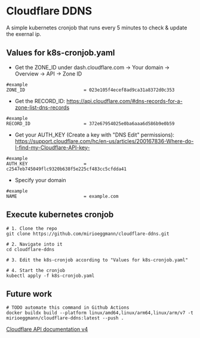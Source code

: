 # Cloudflare DDNS
A simple kubernetes cronjob that runs every 5 minutes to check & update the exernal ip.

## Values for k8s-cronjob.yaml

- Get the ZONE_ID under dash.cloudflare.com -> Your domain -> Overview -> API -> Zone ID
```
#example
ZONE_ID                      = 023e105f4ecef8ad9ca31a8372d0c353
```

- Get the RECORD_ID: https://api.cloudflare.com/#dns-records-for-a-zone-list-dns-records
```
#example
RECORD_ID                    = 372e67954025e0ba6aaa6d586b9e0b59
```

- Get your AUTH_KEY (Create a key with "DNS Edit" permissions): https://support.cloudflare.com/hc/en-us/articles/200167836-Where-do-I-find-my-Cloudflare-API-key-
```
#example
AUTH_KEY                     = c2547eb745049flc9320b638f5e225cf483cc5cfdda41
```

- Specify your domain
```
#example
NAME                         = example.com
```

## Execute kubernetes cronjob
```
# 1. Clone the repo
git clone https://github.com/mirioeggmann/cloudflare-ddns.git

# 2. Navigate into it
cd cloudflare-ddns

# 3. Edit the k8s-cronjob according to "Values for k8s-cronjob.yaml"

# 4. Start the cronjob
kubectl apply -f k8s-cronjob.yaml
```

## Future work
```
# TODO automate this command in Github Actions
docker buildx build --platform linux/amd64,linux/arm64,linux/arm/v7 -t mirioeggmann/cloudflare-ddns:latest --push .
```

[Cloudflare API documentation v4](https://api.cloudflare.com/)
